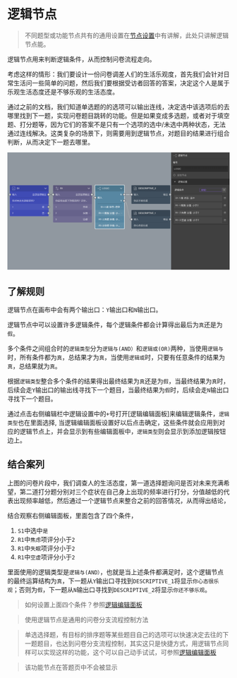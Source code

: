 # 逻辑节点

> 不同题型或功能节点共有的通用设置在[节点设置](../node-setting/concept.md)中有讲解，此处只讲解逻辑节点能。

逻辑节点用来判断逻辑条件，从而控制问卷流程走向。

考虑这样的情形：我们要设计一份问卷调差人们的生活乐观度，首先我们会针对日常生活问一些简单的问题，然后我们要根据受访者回答的答案，决定这个人是属于乐观生活态度还是不够乐观的生活态度。

通过之前的文档，我们知道单选题的的选项可以输出连线，决定选中该选项后的去哪里找到下一题，实现问卷题目跳转的功能。但是如果变成多选题，或者对于填空题、打分题等，因为它们的答案不是只有一个选项的选中/未选中两种状态，无法通过连线解决。这类复杂的场景下，则需要用到逻辑节点，对题目的结果进行组合判断，从而决定下一题去哪里。


<img src='./images/logic.png' width='1000'>



## 了解规则
逻辑节点在画布中会有两个输出口：`Y`输出口和`N`输出口。

逻辑节点中可以设置许多逻辑条件，每个逻辑条件都会计算得出最后为`真`还是为`假`。

多个条件之间组合时的`逻辑类型`分为`逻辑与(AND）`和`逻辑或(OR)`两种，当使用`逻辑与`时，所有条件都为`真`，总结果才为`真`，当使用`逻辑或`时，只要有任意条件的结果为`真`，总结果就为`真`。

根据`逻辑类型`整合多个条件的结果得出最终结果为`真`还是为`假`，当最终结果为`真`时，后续会走`Y`输出口的输出线寻找下一个题目，当最终结果为`假`时，后续会走`N`输出口寻找下一个题目。

通过点击右侧编辑栏中逻辑设置中的`+`号打开[逻辑编辑面板]来编辑逻辑条件，`逻辑类型`也在里面选择,
当逻辑编辑面板设置好以后点击确定，这些条件就会应用到对应的逻辑节点上，并会显示到有些编辑面板中，`逻辑类型`则会显示到添加逻辑按钮边上。


## 结合案列
上图的问卷片段中，我们调查人的生活态度，第一道选择题询问是否对未来充满希望，第二道打分题分别对三个症状在自己身上出现的频率进行打分，分值越低的代表出现频率越低，然后通过一个逻辑节点来整合之前的回答情况，从而得出结论，

结合观察右侧编辑面板，里面包含了四个条件，
1. `S1`中选中`是`
2. `R1`中`焦虑`项评分小于`2`
3. `R1`中`失眠`项评分小于`2`
4. `R1`中`空虚`项评分小于`2`

里面使用的逻辑类型是`逻辑与(AND）`，也就是当上述条件都满足时，这个逻辑节点的最终运算结构为`真`，下一题从`Y`输出口寻找到`DESCRIPTIVE_1`将显示`你心态很乐观`；否则为`假`，下一题从`N`输出口寻找到`DESCRIPTIVE_2`将显示`你还不够乐观`。

> 如何设置上面四个条件？参照[逻辑编辑面板](../logic/logic-editor.md)

> 使用逻辑节点是通用的问卷分支流程控制方法

> 单选选择题，有目标的排序题等某些题目自己的选项可以快速决定去往的下一题题目，也达到问卷分支流程控制，其实这只是快捷方式，用逻辑节点同样可以实现这样的功能，这个可以自己动手试试，可参照[逻辑编辑面板](../logic/logic-editor.md)

> 该功能节点在答题页中不会被显示
